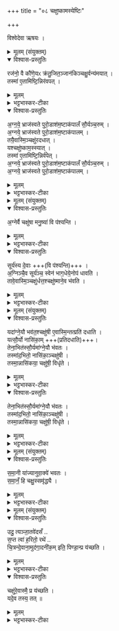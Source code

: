 +++
title = "०८ चक्षुष्कामस्येष्टिः"

+++

विश्वेदेवा ऋषयः ।

<details><summary>मूलम् (संयुक्तम्)</summary>

रज॑नो॒ वै कौ॑णे॒यᳵ क्र॑तु॒जित॒ञ्जान॑किञ्चक्षु॒र्वन्य॑मया॒त्तस्मा॑ ए॒तामिष्टि॒न्निर॑वपद॒ग्नये॒ भ्राज॑स्वते पुरो॒डाश॑म॒ष्टाक॑पालँ सौ॒र्यञ्च॒रुम॒ग्नये॒ भ्राज॑स्वते पुरो॒डाश॑म॒ष्टाक॑पाल॒न्तयै॒वास्मि॒ञ्चक्षु॑रदधा॒द्यश्चक्षु॑ष्काम॒स्स्यात्तस्मा॑ ए॒तामिष्टि॒न्निर्व॑पेद॒ग्नये॒ भ्राज॑स्वते पुरो॒डाश॑म॒ष्टाक॑पालँ सौ॒र्यञ्च॒रुम॒ग्नये॒ भ्राज॑स्वते पुरो॒डाश॑म॒ष्टाक॑पालम्
</details>

<details open><summary>विश्वास-प्रस्तुतिः</summary>

रज॑नो॒ वै कौ॑णे॒यᳵ क्र॑तु॒जित॒ञ्जान॑किञ्चक्षु॒र्वन्य॑मयात् ।  
तस्मा॑ ए॒तामिष्टि॒न्निर॑वपत् ।  
</details>

<details><summary>मूलम्</summary>

रज॑नो॒ वै कौ॑णे॒यᳵ क्र॑तु॒जित॒ञ्जान॑किञ्चक्षु॒र्वन्य॑मयात् ।  
तस्मा॑ ए॒तामिष्टि॒न्निर॑वपत् ।  
</details>

<details><summary>भट्टभास्कर-टीका</summary>

1रजनो वा इत्यादि ॥ रजनो नाम कुणेरपत्यम् । 'इतश्चानिञः' इति ढक् । क्रतुजितं नाम जनकस्यापत्यं अयात्प्रापद्यत । कीदृशम् चक्षुर्वन्यं चक्षुषो वनितारं संविभक्तारं चक्षुषः प्रदातारम् । छान्दसः कर्तरि कृत्यः । यद्वा - कूणिताक्षः कूणिर्वीपन्नाक्षः ; तस्यापत्यं कौणेयः । पितुरक्षिव्यापत्तिकथनं पुत्रस्य व्यापन्नाक्षित्वं द्योतयितुम् । पित्रा सरूपो हि सन् पुत्रो भवतीति । जानकिमयात् चक्षुषो लाभाय, चक्षुषो वननं संभजनं चक्षुर्वन्यं, तत् जानकिमयात् । याच्ञाकर्मा वा यातिः ; चक्षुर्लाभं तमयाचतेति । चक्षुरेव वा वननीयं चक्षुर्वर्न्यं ; तत् तमयाचतेति ।
</details>

<details open><summary>विश्वास-प्रस्तुतिः</summary>

अ॒ग्न॒ये॒ भ्राज॑स्वते पुरो॒डाश॑म॒ष्टाक॑पालँ सौ॒र्यञ्च॒रुम् ।  
अ॒ग्नये॒  भ्राज॑स्वते पुरो॒डाश॑म॒ष्टाक॑पालम् ।  
तयै॒वास्मि॒ञ्चक्षु॑रदधात् ।   
यश्चक्षु॑ष्काम॒स्स्यात् ।  
तस्मा॑ ए॒तामिष्टि॒न्निर्व॑पेत् ।  
अ॒ग्नये॒ भ्राज॑स्वते पुरो॒डाश॑म॒ष्टाक॑पालँ सौ॒र्यञ्च॒रुम् ।  
अ॒ग्नये॒ भ्राज॑स्वते पुरो॒डाश॑म॒ष्टाक॑पालम् ।
</details>

<details><summary>मूलम्</summary>

अ॒ग्न॒ये॒ भ्राज॑स्वते पुरो॒डाश॑म॒ष्टाक॑पालँ सौ॒र्यञ्च॒रुम् ।  
अ॒ग्नये॒  भ्राज॑स्वते पुरो॒डाश॑म॒ष्टाक॑पालम् ।  
तयै॒वास्मि॒ञ्चक्षु॑रदधात् ।   
यश्चक्षु॑ष्काम॒स्स्यात् ।  
तस्मा॑ ए॒तामिष्टि॒न्निर्व॑पेत् ।  
अ॒ग्नये॒ भ्राज॑स्वते पुरो॒डाश॑म॒ष्टाक॑पालँ सौ॒र्यञ्च॒रुम् ।  
अ॒ग्नये॒ भ्राज॑स्वते पुरो॒डाश॑म॒ष्टाक॑पालम् ।
</details>

<details><summary>भट्टभास्कर-टीका</summary>

भ्राजस्वान् दीप्तिमान् । उभयतः आग्नेयावष्टाकपालौ पुरोडाशौ, मध्ये सौर्यश्चरुः ॥
</details>

<details><summary>मूलम् (संयुक्तम्)</summary>

अ॒ग्नेर्वै चक्षु॑षा मनु॒ष्या॑ वि [33]  प॒श्य॒न्ति॒ सूर्य॑स्य दे॒वा अ॒ग्निञ्चै॒व सूर्य॑ञ्च॒ स्वेन॑ भाग॒धेये॒नोप॑ धावति॒ तावे॒वास्मि॒ञ्चक्षु॑र्धत्त॒श्चक्षु॑ष्माने॒व भ॑वति
</details>

<details open><summary>विश्वास-प्रस्तुतिः</summary>

अ॒ग्नेर्वै चक्षु॑षा मनु॒ष्या॑ वि प॑श्यन्ति ।   
</details>

<details><summary>मूलम्</summary>

अ॒ग्नेर्वै चक्षु॑षा मनु॒ष्या॑ वि प॑श्यन्ति ।   
</details>

<details><summary>भट्टभास्कर-टीका</summary>

2अग्नेर्वै चक्षुषेति ॥ अग्नेर्हेतोर्यच्चक्षुः प्रवर्तते तेनेत्यर्थः । विभक्तिव्यत्यये वा अग्निना चक्षुषेति ।
</details>

<details open><summary>विश्वास-प्रस्तुतिः</summary>

सूर्य॑स्य दे॒वाः +++(वि प॑श्यन्ति)+++ ।   
अ॒ग्निञ्चै॒व सूर्य॑ञ्च॒ स्वेन॑ भाग॒धेये॒नोप॑ धावति ।  
तावे॒वास्मि॒ञ्चक्षु॑र्धत्त॒श्चक्षु॑ष्माने॒व भ॑वति ।  
</details>

<details><summary>मूलम्</summary>

सूर्य॑स्य दे॒वाः +++(वि प॑श्यन्ति)+++ ।   
अ॒ग्निञ्चै॒व सूर्य॑ञ्च॒ स्वेन॑ भाग॒धेये॒नोप॑ धावति ।  
तावे॒वास्मि॒ञ्चक्षु॑र्धत्त॒श्चक्षु॑ष्माने॒व भ॑वति ।  
</details>

<details><summary>भट्टभास्कर-टीका</summary>

एवं - सूर्यस्येति ॥
</details>

<details><summary>मूलम् (संयुक्तम्)</summary>

यदा॑ग्ने॒यौ भव॑त॒श्चक्षु॑षी ए॒वास्मि॒न्तत्प्रति॑ दधाति॒ यत्सौ॒र्यो नासि॑का॒न्तेना॒भित॑स्सौ॒र्यमा॑ग्ने॒यौ भ॑वत॒स्तस्मा॑द॒भितो॒ नासि॑का॒ञ्चक्षु॑षी॒ तस्मा॒न्नासि॑कया॒ चक्षु॑षी॒ विधृ॑ते
</details>

<details open><summary>विश्वास-प्रस्तुतिः</summary>

यदा॑ग्ने॒यौ भव॑त॒श्चक्षु॑षी ए॒वास्मि॒न्तत्प्रति॑ दधाति ।  
यत्सौ॒र्यो नासि॑का॒म् +++(प्रतिदधाति)+++।  
तेना॒भित॑स्सौ॒र्यमा॑ग्ने॒यौ भ॑वतः ।  
तस्मा॑द॒भितो॒ नासि॑का॒ञ्चक्षु॑षी ।  
तस्मा॒न्नासि॑कया॒ चक्षु॑षी॒ विधृ॑ते ।  
</details>

<details><summary>मूलम्</summary>

यदा॑ग्ने॒यौ भव॑त॒श्चक्षु॑षी ए॒वास्मि॒न्तत्प्रति॑ दधाति ।  
यत्सौ॒र्यो नासि॑का॒म् +++(प्रतिदधाति)+++।  
तेना॒भित॑स्सौ॒र्यमा॑ग्ने॒यौ भ॑वतः ।  
तस्मा॑द॒भितो॒ नासि॑का॒ञ्चक्षु॑षी ।  
तस्मा॒न्नासि॑कया॒ चक्षु॑षी॒ विधृ॑ते ।  
</details>

<details><summary>भट्टभास्कर-टीका</summary>

3यदाग्नेयाविति ॥ यस्मादभितः आग्नेयौ पुरोडाशौ भवतः, तस्मादाग्नेये चक्षुषी अस्मिन् यजमाने विपन्नचक्षुषि प्रतिदधाति पुनः स्थापयति । यत्सौर्यो मध्ये भवति नासिकां तेनास्मिन् प्रतिदधात्येव ; नासिकया विधृते हि चक्षुषी पश्यतः ।
</details>

<details open><summary>विश्वास-प्रस्तुतिः</summary>

तेना॒भित॑स्सौ॒र्यमा॑ग्ने॒यौ भ॑वतः ।  
तस्मा॑द॒भितो॒ नासि॑का॒ञ्चक्षु॑षी ।  
तस्मा॒न्नासि॑कया॒ चक्षु॑षी॒ विधृ॑ते ।  
</details>

<details><summary>मूलम्</summary>

तेना॒भित॑स्सौ॒र्यमा॑ग्ने॒यौ भ॑वतः ।  
तस्मा॑द॒भितो॒ नासि॑का॒ञ्चक्षु॑षी ।  
तस्मा॒न्नासि॑कया॒ चक्षु॑षी॒ विधृ॑ते ।  
</details>

<details><summary>भट्टभास्कर-टीका</summary>

अभितस्सौर्यमिति । अभितः उभयतः आदावन्ते च सौर्यस्य । 'अभितः परितः' इति द्वितीया । यस्मादेवं तस्मान्नासिकामभितश्चक्षुषी तस्मादेव चक्षुषी नासिकया विधृते ॥
</details>

<details><summary>मूलम् (संयुक्तम्)</summary>

समा॒नी या॑ज्यानुवा॒क्ये॑ भवतस्समा॒नँ हि चक्षु॒स्समृ॑द्ध्यै
</details>

<details open><summary>विश्वास-प्रस्तुतिः</summary>

स॒मा॒नी या॑ज्यानुवा॒क्ये॑ भवतः ।  
स॒मा॒नँ॒ हि चक्षु॒स्समृ॑द्ध्यै ।
</details>

<details><summary>मूलम्</summary>

स॒मा॒नी या॑ज्यानुवा॒क्ये॑ भवतः ।  
स॒मा॒नँ॒ हि चक्षु॒स्समृ॑द्ध्यै ।
</details>

<details><summary>भट्टभास्कर-टीका</summary>

4समानी इति । 'समानं हि चक्षुः' इति वचनात् चक्षुस्थानीययोराग्नेययोः समानी समान्यौ समानरूपे याज्यानुवाक्ये भवतः ; 'उदग्नेशुचयस्तव' 'विज्योतिषा' इति । सौर्यस्य तु 'उदु त्यं जातवेदसम्' 'चित्रं देवानाम्' इति । 'केवलमामक' इति समानशब्दात् ङीष्, 'वा च्छन्दसि' इति पूर्वसवर्ण दीर्घत्वम् ॥
</details>

<details><summary>मूलम् (संयुक्तम्)</summary>

उदु॒ त्यञ्जा॒तवे॑दसँ स॒प्त त्वा॑ ह॒रितो॒ रथे॑ चि॒त्रन्दे॒वाना॒मुद॑गा॒दनी॑क॒मिति॒ पिण्डा॒न्प्र य॑च्छति॒ चक्षु॑रे॒वास्मै॒ प्र य॑च्छति॒ यदे॒व तस्य॒ तत् ॥ [34]  
</details>

<details open><summary>विश्वास-प्रस्तुतिः</summary>

उदु॒ त्यञ्जा॒तवे॑दसँ ..  
स॒प्त त्वा॑ ह॒रितो॒ रथे॑ ..  
चि॒त्रन्दे॒वाना॒मुद॑गा॒दनी॑क॒म्  इति॒ पिण्डा॒न्प्र य॑च्छति ।
</details>

<details><summary>मूलम्</summary>

उदु॒ त्यञ्जा॒तवे॑दसँ ..  
स॒प्त त्वा॑ ह॒रितो॒ रथे॑ ..  
चि॒त्रन्दे॒वाना॒मुद॑गा॒दनी॑क॒म्  इति॒ पिण्डा॒न्प्र य॑च्छति ।
</details>

<details><summary>भट्टभास्कर-टीका</summary>

5उदु त्यमित्यादि ॥ चतुर्धाकरणकाले सौर्यात्त्रीन्पिण्डानुद्धृत्य 'उदु त्यम्' इत्यादिभिर्मन्त्रैः यजमानाय प्रयछति । स च प्राश्नातीति गम्यते । मन्त्रस्य सौर्यत्वात् सौर्यादेवोद्धृत्य प्रयच्छतीति ।   

-  उदु॒ त्यञ्जा॒तवे॑दसन्दे॒वव्ँव॑हन्ति के॒तवः॑ ।  
दृ॒शे विश्वा॑य॒ सूर्य॑म् ॥
  - 1अथ दाक्षिणं काण्डं सौम्यमेव । तत्र शौरीभ्यामृग्भ्यां गार्हपत्ये जुहोति - उदुत्यमिति प्रथमा गायत्री, द्वितीया त्रिष्टुप् ॥   
तत्र प्रथमा - 'उदायुषा' इत्यत्र व्याख्याता । त्यं तं इमं देवं जातवेदसं जातप्रज्ञं जातानां वेदितारं केतवो रश्मय उद्वहन्ति ऊर्ध्वं वहन्ति दृशे द्रष्टुं विश्वाय विश्वार्थं, विश्वो लोको यथैनं पश्येदिति । 'सुवर्गाय वा एतानि लोकाय हुयन्ते यद्दाक्षिणानि' इत्यादि ब्राह्मणम् ॥

  -  अथ सौम्यस्य चरोः पुरोनुवाक्या - उदु त्यमिति गायत्री ॥ व्याख्याता चेयं ग्रहप्रश्ने । प्रतीकग्रहणमिदम् । देवं सूर्यं जातवेदसं जातानां वेदितारं देवं केतवो रश्मयः उद्वहन्ति विस्वस्य लोकस्य दृशे दर्शनार्थमिति ॥

- स॒प्त त्वा॑ ह॒रितो॒ रथे॒ वह॑न्ति देव सूर्य ।  
शो॒चिष्के॑शव्ँविचक्षण ।  

  - तत्रैव पुरोनुवाक्या विकल्पयते - सप्त त्वेति गायत्री ॥ हे देव सूर्य त्वां सप्त सर्पणशीलाः हरितः रसभरणा रश्मयः रथे रंहसो रमन्तेऽस्मिन्नाप इति वा रथे मण्डले वहन्ति शोचिष्केशं दीप्तरश्मिं केशस्थानीया रश्मयः केशाः । हे विचक्षण प्रकाशक । चष्टिर्दर्शनकर्मा । विविधं चष्टे पश्यतीति विचचक्षणः । 'अनुदात्तेतश्च हलादेः' इति युच् । स त्वमस्मभ्यं चक्षुर्देहीति ॥

-  चि॒त्रन्दे॒वाना॒मुद॑गा॒दनी॑क॒ञ्चक्षु॑र्मि॒त्रस्य॒ वरु॑णस्या॒ग्नेः ।  
 आऽप्रा॒ द्यावा॑पृथि॒वी अ॒न्तरि॑क्षँ॒ सूर्य॑ आ॒त्मा जग॑तस्त॒स्थुष॑श्च ॥

   - अथ द्वितीया - चित्रं चायनीयं देवानामनीकं सङ्घातरूपम्मण्डलम् । यद्वा - देवानां रश्मीनां अनीकं मुखं समुदायस्थानं वा । मित्रादीनां देवानामपि चक्षुस्स्थानं , तेपि हि तेन प्रकाशितं पश्यन्ति । यद्वा - मित्रत्वादिपदप्राप्तिहेतुत्वाच्चक्षुरित्युपचर्यते । उपलक्षणं चैतत्, सर्वदेवतापदलाभहेतुत्वात्; भवति मण्डलोपासनमिति । इर्दृशमण्डलमुदगात् उदेति । छान्दसो लुङ्, 'गातिस्था' इति सिचो लुक् । यदा ईदृशम्मण्डलमुदेति तदा तन्मण्डलान्तर्गतो भगवान् सूर्यः जगतो जङ्गमस्य तस्थुषः स्थावरस्य च विश्वस्यात्मा द्यावापृथिवी द्यावापृथिव्यौ अन्तरिक्षं च रश्मिभिराप्राः आपूरयति । प्रा पूरणे पुरुषव्यत्ययः, अदादित्वाच्छपो लुक् । द्यौश्च पृथिवी च द्यावापृथिव्यौ । 'दिवो द्यावा' इति द्यावादेशः, 'वा छन्दसि' इति पूर्वसवर्णदीर्घः', 'देवताद्वन्द्वे च' इति पूर्वोत्तरयोर्युगपत्प्रकृतिस्वरत्वम्, पृथिवीशब्दो ङीषन्तोन्तोदात्तः । ईदृशो भगवाननेन होमेनास्माकमभिमतं साधयत्विति ॥

  - तत्रैव (सौम्यस्य चरोः)याज्या - चित्रमिति त्रिष्टुप् ॥ चित्रं चायनीयं सर्वलोकपूजितं देवानां रश्मीनामिन्द्रादीनां वा ऋत्विजां अनीकं मुखस्थानीयं समूहस्थानीयं वा उदगादुद्गच्छति सर्वात्मकसमष्टिरूपत्वात् । किं च – चक्षुस्थानीयं ख्यातिकरं वा मित्रादीनां । अयं देवो द्यावापृथिवी द्यावापृथिव्यौ अन्तरिक्षं च आप्राः आ (प्रागाः) पूरयति तेजसा । प्रा पूरणे, पूरुषव्यत्ययः । जगतः जङ्गमस्य सर्वस्य तस्थुषः स्थावरस्य सर्वस्यात्मा सूर्यः एकः प्रेरको वा सर्वस्य तस्मादात्मा ; सर्वोपकारकत्वात् । यद्वा - 'स यश्चायं पूरुषे । यश्चासावादित्ये । स एकः' इति दर्शनात् आत्मा सर्वस्य । अत्राचार्येण 'समानी याज्यानुवाक्ये भवतः' इत्येतदनुसारेण 'उदग्ने शुचयस्तव' 'विज्योतिषा' 'उदु त्यं जातवेदसम्' 'चित्रं देवानाम्' इति हविषां याज्यानुवाक्याः 'उदुत्यं जातवेदसम्' 'सप्त त्वा हरितो रथे' 'चित्रं देवानाम्' इति पिण्डान् प्रयच्छति इति ॥
</details>

<details open><summary>विश्वास-प्रस्तुतिः</summary>

चक्षु॑रे॒वास्मै॒ प्र य॑च्छति ।  
यदे॒व तस्य॒ तत् ॥
</details>

<details><summary>मूलम्</summary>

चक्षु॑रे॒वास्मै॒ प्र य॑च्छति ।  
यदे॒व तस्य॒ तत् ॥
</details>

<details><summary>भट्टभास्कर-टीका</summary>

ननु चक्षुष्कामस्य किं पिण्डैरित्याह - चक्षुरेवास्मै सनासिकमिदानीं दीयते, न पिण्डत्रयमात्रम् । किं यत्किञ्चित् चक्षुर्देहाननुगुणमेव दीयते ? नेत्याह - यदेव तस्य चक्षुः तदेव दीयते, न यत्किञ्चित् ॥

इति द्वितीये तृतीयेष्टमोनुवाकः ॥  
</details>

